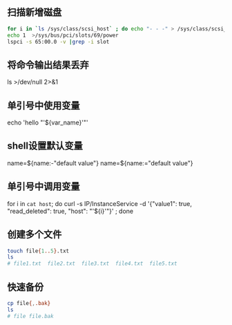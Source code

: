## 扫描新增磁盘
```sh
for i in `ls /sys/class/scsi_host` ; do echo "- - -" > /sys/class/scsi_host/$i/scan ; done
echo 1  >/sys/bus/pci/slots/69/power
lspci -s 65:00.0 -v |grep -i slot
```

## 将命令输出结果丢弃
ls >/dev/null 2>&1

## 单引号中使用变量
echo 'hello "'${var_name}'"'

## shell设置默认变量
name=${name:-"default value"}
name=${name:="default value"}



## 单引号中调用变量
for i in `cat host`; do curl -s IP/InstanceService -d '{"value1": true, "read_deleted": true, "host": "'${i}'"}' ; done


##  创建多个文件
```sh
touch file{1..5}.txt
ls
# file1.txt  file2.txt  file3.txt  file4.txt  file5.txt
```

## 快速备份
```sh
cp file{,.bak}
ls
# file file.bak
```